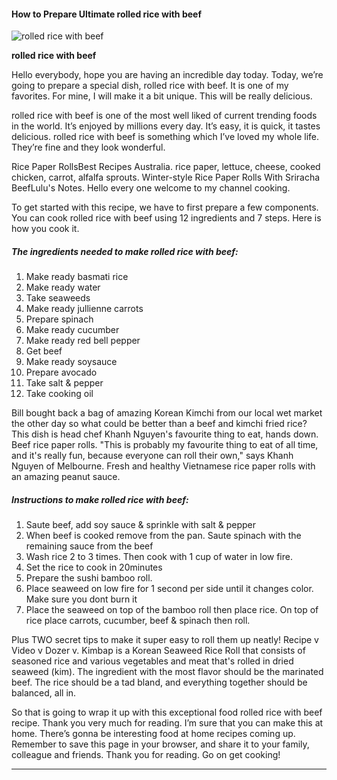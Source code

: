             

#### How to Prepare Ultimate rolled rice with beef

![rolled rice with beef](https://img-global.cpcdn.com/recipes/84f64e4791eb518c/751x532cq70/rolled-rice-with-beef-recipe-main-photo.jpg)

**rolled rice with beef**

Hello everybody, hope you are having an incredible day today. Today, we’re going to prepare a special dish, rolled rice with beef. It is one of my favorites. For mine, I will make it a bit unique. This will be really delicious.

rolled rice with beef is one of the most well liked of current trending foods in the world. It’s enjoyed by millions every day. It’s easy, it is quick, it tastes delicious. rolled rice with beef is something which I’ve loved my whole life. They’re fine and they look wonderful.

Rice Paper RollsBest Recipes Australia. rice paper, lettuce, cheese, cooked chicken, carrot, alfalfa sprouts. Winter-style Rice Paper Rolls With Sriracha BeefLulu's Notes. Hello every one welcome to my channel cooking.

To get started with this recipe, we have to first prepare a few components. You can cook rolled rice with beef using 12 ingredients and 7 steps. Here is how you cook it.

##### The ingredients needed to make rolled rice with beef:

1.  Make ready basmati rice
2.  Make ready water
3.  Take seaweeds
4.  Make ready jullienne carrots
5.  Prepare spinach
6.  Make ready cucumber
7.  Make ready red bell pepper
8.  Get beef
9.  Make ready soysauce
10.  Prepare avocado
11.  Take salt & pepper
12.  Take cooking oil

Bill bought back a bag of amazing Korean Kimchi from our local wet market the other day so what could be better than a beef and kimchi fried rice? This dish is head chef Khanh Nguyen's favourite thing to eat, hands down. Beef rice paper rolls. "This is probably my favourite thing to eat of all time, and it's really fun, because everyone can roll their own," says Khanh Nguyen of Melbourne. Fresh and healthy Vietnamese rice paper rolls with an amazing peanut sauce.

##### Instructions to make rolled rice with beef:

1.  Saute beef, add soy sauce & sprinkle with salt & pepper
2.  When beef is cooked remove from the pan. Saute spinach with the remaining sauce from the beef
3.  Wash rice 2 to 3 times. Then cook with 1 cup of water in low fire.
4.  Set the rice to cook in 20minutes
5.  Prepare the sushi bamboo roll.
6.  Place seaweed on low fire for 1 second per side until it changes color. Make sure you dont burn it
7.  Place the seaweed on top of the bamboo roll then place rice. On top of rice place carrots, cucumber, beef & spinach then roll.

Plus TWO secret tips to make it super easy to roll them up neatly! Recipe v Video v Dozer v. Kimbap is a Korean Seaweed Rice Roll that consists of seasoned rice and various vegetables and meat that's rolled in dried seaweed (kim). The ingredient with the most flavor should be the marinated beef. The rice should be a tad bland, and everything together should be balanced, all in.

So that is going to wrap it up with this exceptional food rolled rice with beef recipe. Thank you very much for reading. I’m sure that you can make this at home. There’s gonna be interesting food at home recipes coming up. Remember to save this page in your browser, and share it to your family, colleague and friends. Thank you for reading. Go on get cooking!

* * *